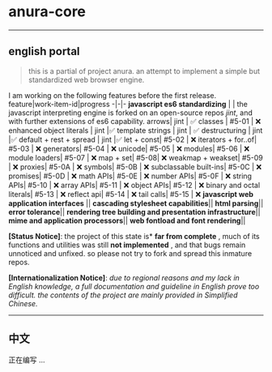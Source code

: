 # anura-core

---

## english portal

> this is a partial of project anura. an attempt to implement a simple but standardized web browser engine.

I am working on the following features before the first release.
feature|work-item-id|progress
-|-|-
**javascript es6 standardizing** |       | the javascript interpreting engine is forked on an open-source repos *jint*, and with further extensions of es6 capability.
 arrows| jint | :white_check_mark: 
 classes | #5-01 | :x:
 enhanced object literals | jint |:white_check_mark:
 template strings | jint | :white_check_mark:
 destructuring | jint |:white_check_mark:
 default + rest + spread | jint |:white_check_mark:
 let + const| #5-02 | :x:
 iterators + for..of| #5-03 | :x:
 generators| #5-04 | :x:
 unicode| #5-05 | :x:
 modules| #5-06 | :x:
 module loaders| #5-07 | :x:
 map + set| #5-08| :x:
 weakmap + weakset| #5-09 | :x:
 proxies| #5-0A | :x:
 symbols| #5-0B | :x:
 subclassable built-ins| #5-0C | :x:
 promises| #5-0D | :x:
 math APIs| #5-0E | :x:
 number APIs| #5-0F | :x:
 string APIs| #5-10 | :x:
 array APIs| #5-11 | :x:
 object APIs| #5-12 | :x:
 binary and octal literals| #5-13 | :x:
 reflect api| #5-14 | :x:
 tail calls| #5-15 | :x:
 **javascript web application interfaces** ||
 **cascading stylesheet capabilities**||
 **html parsing**||
 **error tolerance**||
 **rendering tree building and presentation infrastructure**||
 **mime and application processors**||
 **web fontload and font rendering**||

**[Status Notice]**: the project of this state is* **far from complete** , much of its functions and utilities was still **not implemented** , and that bugs remain unnoticed and unfixed. so please not try to fork and spread this inmature repos.

**[Internationalization Notice]**: *due to regional reasons and my lack in English knowledge, a full documentation and guideline in English prove too difficult. the contents of the project are mainly provided in Simplified Chinese.*

---

## 中文

正在编写 ...